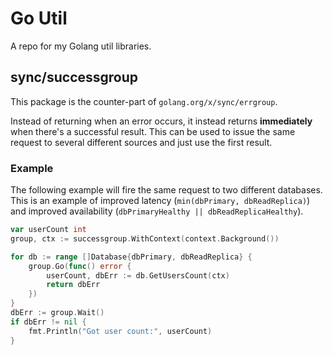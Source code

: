 # Go Util

A repo for my Golang util libraries.

## sync/successgroup
This package is the counter-part of `golang.org/x/sync/errgroup`.

Instead of returning when an error occurs, it instead returns
**immediately** when there's a successful result. This can be used to issue
the same request to several different sources and just use the first result.

### Example

The following example will fire the same request to two different databases.
This is an example of improved latency (`min(dbPrimary, dbReadReplica)`)
and improved availability (`dbPrimaryHealthy || dbReadReplicaHealthy`).

```go
var userCount int
group, ctx := successgroup.WithContext(context.Background())

for db := range []Database{dbPrimary, dbReadReplica} {
    group.Go(func() error {
        userCount, dbErr := db.GetUsersCount(ctx)
        return dbErr
    })
}
dbErr := group.Wait()
if dbErr != nil {
    fmt.Println("Got user count:", userCount)
}
```
